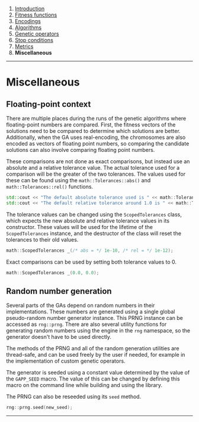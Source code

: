 ﻿
1. [Introduction](introduction.md)  
2. [Fitness functions](fitness-functions.md)  
3. [Encodings](encodings.md)  
4. [Algorithms](algorithms.md)  
5. [Genetic operators](genetic-operators.md)  
6. [Stop conditions](stop-conditions.md)  
7. [Metrics](metrics.md)  
8. **Miscellaneous**  

------------------------------------------------------------------------------------------------

# Miscellaneous

## Floating-point context

There are multiple places during the runs of the genetic algorithms
where floating-point numbers are compared. First, the fitness vectors
of the solutions need to be compared to determine which solutions
are better. Additionally, when the GA uses real-encoding, the chromosomes
are also encoded as vectors of floating point numbers, so comparing the
candidate solutions can also involve comparing floating point numbers.

These comparisons are not done as exact comparisons, but instead use
an absolute and a relative tolerance value. The actual tolerance used for
a comparison will be the greater of the two tolerances. The values used
for these can be found using the `math::Tolerances::abs()` and
`math::Tolerances::rel()` functions.

```cpp
std::cout << "The default absolute tolerance used is " << math::Tolerances::abs() << "\n";
std::cout << "The default relative tolerance around 1.0 is " << math::Tolerances::rel(1.0) << "\n";
```

The tolerance values can be changed using the `ScopedTolerances`
class, which expects the new absolute and relative tolerance values
in its constructor. These values will be used for the lifetime of
the `ScopedTolerances` instance, and the destructor of the class
will reset the tolerances to their old values.

```cpp
math::ScopedTolerances _(/* abs = */ 1e-10, /* rel = */ 1e-12);
```

Exact comparisons can be used by setting both tolerance values to 0.

```cpp
math::ScopedTolerances _(0.0, 0.0);
```


## Random number generation

Several parts of the GAs depend on random numbers in their
implementations. These numbers are generated using a single
global pseudo-random number generator instance. This PRNG
instance can be accessed as `rng::prng`. There are also
several utility functions for generating random numbers using
the engine in the `rng` namespace, so the generator doesn't
have to be used directly.

The methods of the PRNG and all of the random generation
utilities are thread-safe, and can be used freely by the user
if needed, for example in the implementation of custom
genetic operators.

The generator is seeded using a constant value determined
by the value of the `GAPP_SEED` macro. The value of this
can be changed by defining this macro on the command line
while building and using the library.

The PRNG can also be reseeded using its `seed` method.

```cpp
rng::prng.seed(new_seed);
```

------------------------------------------------------------------------------------------------
